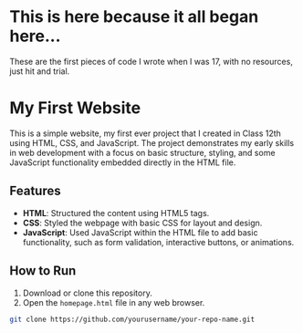 # This is here because it all began here... 
These are the first pieces of code I wrote when I was 17, with no resources, just hit and trial.

# My First Website

This is a simple website, my first ever project that I created in Class 12th using HTML, CSS, and JavaScript. The project demonstrates my early skills in web development with a focus on basic structure, styling, and some JavaScript functionality embedded directly in the HTML file.

## Features
- **HTML**: Structured the content using HTML5 tags.
- **CSS**: Styled the webpage with basic CSS for layout and design.
- **JavaScript**: Used JavaScript within the HTML file to add basic functionality, such as form validation, interactive buttons, or animations.

## How to Run
1. Download or clone this repository.
2. Open the `homepage.html` file in any web browser.

```bash
git clone https://github.com/yourusername/your-repo-name.git
